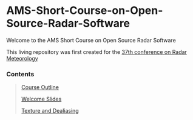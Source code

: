# AMS-Short-Course-on-Open-Source-Radar-Software
Welcome to the AMS Short Course on Open Source Radar Software

This living repository was first created for the <a href="https://www2.ametsoc.org/ams/index.cfm/meetings-events/ams-meetings/37th-conference-on-radar-meteorology/"> 37th conference on Radar Meteorology</a>

### Contents

> <a href="https://github.com/openradar/AMS-Short-Course-on-Open-Source-Radar-Software/blob/master/course_outline.rst"> Course Outline</a>
> 
> <a href="http://nbviewer.ipython.org/github/openradar/AMS-Short-Course-on-Open-Source-Radar-Software/blob/master/Welcome.ipynb"> Welcome Slides </a>
>
> <a href="http://nbviewer.ipython.org/github/openradar/AMS-Short-Course-on-Open-Source-Radar-Software/blob/master/Texture%20and%20Dealiasing%20.ipynb">Texture and Dealiasing</a>
>
>

